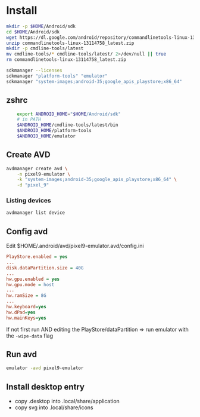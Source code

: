 # Install

```bash
mkdir -p $HOME/Android/sdk
cd $HOME/Android/sdk
wget https://dl.google.com/android/repository/commandlinetools-linux-13114758_latest.zip
unzip commandlinetools-linux-13114758_latest.zip
mkdir -p cmdline-tools/latest
mv cmdline-tools/* cmdline-tools/latest/ 2>/dev/null || true
rm commandlinetools-linux-13114758_latest.zip

sdkmanager --licenses
sdkmanager "platform-tools" "emulator"
sdkmanager "system-images;android-35;google_apis_playstore;x86_64"
```

## zshrc

```bash
    export ANDROID_HOME="$HOME/Android/sdk"
    # in PATH
    $ANDROID_HOME/cmdline-tools/latest/bin
    $ANDROID_HOME/platform-tools
    $ANDROID_HOME/emulator
```

## Create AVD

```bash
avdmanager create avd \
    -n pixel9-emulator \
    -k "system-images;android-35;google_apis_playstore;x86_64" \
    -d "pixel_9"
```

### Listing devices

```bash
avdmanager list device
```

## Config avd

Edit $HOME/.android/avd/pixel9-emulator.avd/config.ini

```ini
PlayStore.enabled = yes
...
disk.dataPartition.size = 40G
...
hw.gpu.enabled = yes
hw.gpu.mode = host 
...
hw.ramSize = 8G
...
hw.keyboard=yes
hw.dPad=yes
hw.mainKeys=yes

```

If not first run AND editing the PlayStore/dataPartition => run emulator with the `-wipe-data` flag

## Run avd

```bash
emulator -avd pixel9-emulator
```

## Install desktop entry

- copy .desktop into .local/share/application
- copy svg into  .local/share/icons
